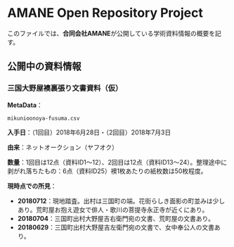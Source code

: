 # AMANE Open Repository Project

このファイルでは、**合同会社AMANE**が公開している学術資料情報の概要を記す。

## 公開中の資料情報
### 三国大野屋襖裏張り文書資料（仮）
**MetaData**：

`mikunioonoya-fusuma.csv`  

**入手日**：（1回目）2018年6月28日・（2回目）2018年7月3日

**由来**：ネットオークション（ヤフオク）

**数量**：1回目は12点（資料ID1〜12）、2回目は12点（資料ID13〜24）。整理途中に剥がれ落ちたもの：6点（資料ID25）襖1枚あたりの紙枚数は50枚程度。

**現時点での所見**：

*  **20180712**：現地踏査。出村は三国町の端。花街らしき面影の町並みは少しあり。荒町屋お抱え遊女で俳人・歌川の菩提寺永正寺が近くにあり。
* **20180704**：三国町出村大野屋吉右衛門宛の文書、荒町屋の文書あり。
* **20180629**：三国町出村大野屋吉左衛門宛の文書で、女中奉公人の文書あり。

